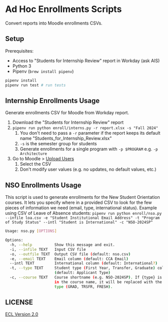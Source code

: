 # Ad Hoc Enrollments Scripts

Convert reports into Moodle enrollments CSVs.

## Setup

Prerequisites:

- Access to "Students for Internship Review" report in Workday (ask AIS)
- Python 3
- Pipenv (`brew install pipenv`)

```sh
pipenv install
pipenv run test # run tests
```

## Internship Enrollments Usage

Generate enrollments CSV for Moodle from Workday report.

1. Download the "Students for Internship Review" report
1. `pipenv run python enroll/interns.py -r report.xlsx -s "Fall 2024"`
    1. You don't need to pass a `-r` parameter if the report keeps its default name "Students_for_Internship_Review.xlsx"
    1. `-s` is the semester group for students
    1. Generate enrollments for a single program with `-p $PROGRAM` e.g. `-p Architecture`
1. Go to Moodle > [Upload Users](https://moodle.cca.edu/admin/tool/uploaduser/index.php)
    1. Select the CSV
    1. Don't modify user values (e.g. no updates, no default values, etc.)

## NSO Enrollments Usage

This script is used to generate enrollments for the New Student Orientation courses. It lets you specify where in a provided CSV to look for the few pieces of information we need (email, type, international status). Example using CSV of Leave of Absence students: `pipenv run python enroll/nso.py --infile loa.csv -e "Student Institutional Email Address" -t "Program of Study Status" --intl "Student is International" -c "NSO-2024SP"`

```sh
Usage: nso.py [OPTIONS]

Options:
  -h, --help          Show this message and exit.
  -i, --infile TEXT   Input CSV file
  -o, --outfile TEXT  Output CSV file (default: nso.csv)
  -e, --email TEXT    Email column (default: CCA Email)
  --intl TEXT         International column (default: International?)
  -t, --type TEXT     Student type (First Year, Transfer, Graduate) column
                      (default: Applicant Type)
  -c, --course TEXT   Course shortname (e.g. NSO-2024SP). If {type} is present
                      in the course name, it will be replaced with the student
                      type (GRAD, TRSFR, FRESH).
```

## LICENSE

[ECL Version 2.0](https://opensource.org/licenses/ECL-2.0)
